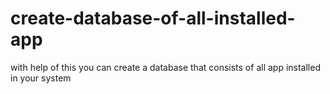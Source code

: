 # create-database-of-all-installed-app
with help of this you can create a database that consists of all app installed in your system 
